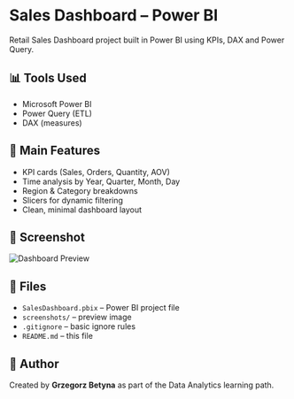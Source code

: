 # Sales Dashboard – Power BI

Retail Sales Dashboard project built in Power BI using KPIs, DAX and Power Query.

## 📊 Tools Used
- Microsoft Power BI
- Power Query (ETL)
- DAX (measures)

## 🧩 Main Features
- KPI cards (Sales, Orders, Quantity, AOV)
- Time analysis by Year, Quarter, Month, Day
- Region & Category breakdowns
- Slicers for dynamic filtering
- Clean, minimal dashboard layout

## 📸 Screenshot
![Dashboard Preview](screenshots/dashboard_preview.png)

## 📁 Files
- `SalesDashboard.pbix` – Power BI project file
- `screenshots/` – preview image
- `.gitignore` – basic ignore rules
- `README.md` – this file

## 🧠 Author
Created by **Grzegorz Betyna** as part of the Data Analytics learning path.
